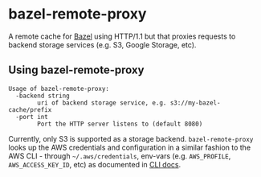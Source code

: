 # bazel-remote-proxy

A remote cache for [Bazel](https://bazel.build) using HTTP/1.1 but that proxies requests to backend storage services (e.g. S3, Google Storage, etc).

## Using bazel-remote-proxy

```
Usage of bazel-remote-proxy:
  -backend string
        uri of backend storage service, e.g. s3://my-bazel-cache/prefix
  -port int
        Port the HTTP server listens to (default 8080)
```

Currently, only S3 is supported as a storage backend.  `bazel-remote-proxy` looks up the AWS credentials and configuration in a similar fashion to the AWS CLI - through `~/.aws/credentials`, env-vars (e.g. `AWS_PROFILE`, `AWS_ACCESS_KEY_ID`, etc) as documented in [CLI docs](https://docs.aws.amazon.com/cli/latest/userguide/cli-chap-getting-started.html).

